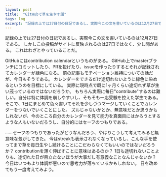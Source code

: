 ```yaml
---
layout: post
title:  "GitHubで草を生やす話"
tags: log
excerpt: "記録の上では27日付の日記であるし、実際今この文を書いているのは12月27日である。しかしこの投稿がサイトに反映されるのは27日ではなく、少し間がある。これはわざとやっていることだ。"
---
```


記録の上では27日付の日記であるし、実際今この文を書いているのは12月27日である。
しかしこの投稿がサイトに反映されるのは27日ではなく、少し間がある。
これはわざとやっていることだ。

GitHubにはcontribution calendarというものがある。
GitHub上でmasterブランチにコミットしたり、PRを投げたり、issueを作ったりするとそれが記録されてカレンダーが緑色になる。
前の記事もモチベーション維持についての話だが、今日もそうである。
カレンダーをできるだけ途切れないように緑色に染めるというのを目標にしている。
実際に現時点で既に1ヶ月くらい途切れず草が生い茂っているのではないだろうか。
もちろん実際に毎日"contribute"するのは難しい。自分は特に体調を崩しやすいし、そもそも一応受験を控えた学生である。
そこで、1日にまとめて色々書いてそれを少しづつマージしていくことでカレンダーをつないでいくことにした。
ズルじゃないかとか、無意味だとか思うかもしれないが、今のところ自分のカレンダーを見て能力を真面目にはかろうとするような人もいないだろうし、自分的にはセーフのつもりである。

……セーフのつもりであったがどうなんだろう、やはりこうして考えてみると無意味な気がしてきた。
今はstreakも表示されなくなっているし、こんな手を使ってまで草を毎日生やし続けることにこだわらなくてもいいのではないだろうか？
contributionを薄く伸ばすことに意味はあるのか？
1日も途切れないことよりも、途切れた日が目立たないほうが大事だし有意義なことなんじゃないか？
今日はいつもより体調が悪いので思考力が落ちているかもしれない。
日を改めてもう一度考えてみよう。